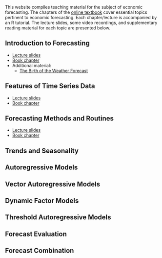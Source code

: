 This website compiles teaching material for the subject of economic forecasting. The chapters of the [online textbook](docs/index) cover essential topics pertinent to economic forecasting. Each chapter/lecture is accompanied by an R tutorial. The lecture slides, some video recordings, and supplementary reading material for each topic are presented below.

## Introduction to Forecasting

- [Lecture slides](https://davidubilava.com/forecasting_slides/01-Intro.html)
- [Book chapter](https://davidubilava.com/forecasting/docs/introduction-to-forecasting.html)
- Additional material:
  - [The Birth of the Weather Forecast](https://www.bbc.com/news/magazine-32483678)

## Features of Time Series Data

- [Lecture slides](https://davidubilava.com/forecasting_slides/02-TimeSeries.html)
- [Book chapter](https://davidubilava.com/forecasting/docs/features-of-time-series-data.html)

## Forecasting Methods and Routines

- [Lecture slides](https://davidubilava.com/forecasting_slides/03-Routines.html)
- [Book chapter](https://davidubilava.com/forecasting/docs/forecasting-methods-and-routines.html)

## Trends and Seasonality

## Autoregressive Models

## Vector Autoregressive Models

## Dynamic Factor Models

## Threshold Autoregressive Models

## Forecast Evaluation

## Forecast Combination

